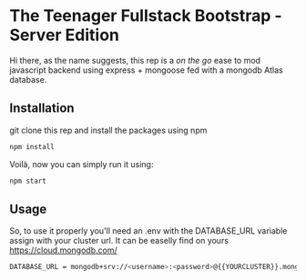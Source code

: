 # The Teenager Fullstack Bootstrap - Server Edition

Hi there, as the name suggests, this rep is a _on the go_ ease to mod javascript backend using express + mongoose fed with a mongodb Atlas database. 

## Installation
git clone this rep and install the packages using npm
```bash
npm install
```
Voilà, now you can simply run it using:

```bash
npm start
```

## Usage
So, to use it properly you'll need an .env with the DATABASE_URL variable assign with your cluster url. It can be easelly find on yours https://cloud.mongodb.com/

```bash
DATABASE_URL = mongodb+srv://<username>:<password>@{{YOURCLUSTER}}.mongodb.net/test?retryWrites=true&w=majority
```
